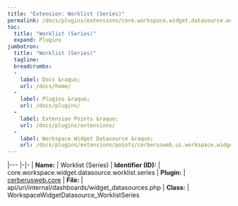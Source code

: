 ```yaml
---
title: "Extension: Worklist (Series)"
permalink: /docs/plugins/extensions/core.workspace.widget.datasource.worklist.series/
toc:
  title: "Worklist (Series)"
  expand: Plugins
jumbotron:
  title: "Worklist (Series)"
  tagline: 
  breadcrumbs:
  -
    label: Docs &raquo;
    url: /docs/home/
  -
    label: Plugins &raquo;
    url: /docs/plugins/
  -
    label: Extension Points &raquo;
    url: /docs/plugins/extensions/
  -
    label: Workspace Widget Datasource &raquo;
    url: /docs/plugins/extensions/points/cerberusweb.ui.workspace.widget.datasource
---
```


|---
|-|-
| **Name:** | Worklist (Series)
| **Identifier (ID):** | core.workspace.widget.datasource.worklist.series
| **Plugin:** | [cerberusweb.core](/docs/plugins/cerberusweb.core/)
| **File:** | api/uri/internal/dashboards/widget_datasources.php
| **Class:** | WorkspaceWidgetDatasource_WorklistSeries

